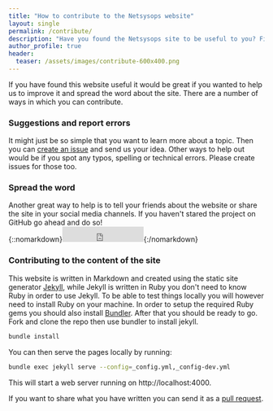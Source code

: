 ```yaml
---
title: "How to contribute to the Netsysops website"
layout: single
permalink: /contribute/
description: "Have you found the Netsysops site to be useful to you? Find out how you can help and make it even better!"
author_profile: true
header:
  teaser: /assets/images/contribute-600x400.png
---
```

If you have found this website useful it would be great if you wanted to help us to improve it and spread the word about the site. There are a number of ways in which you can contribute.

### Suggestions and report errors

It might just be so simple that you want to learn more about a topic. Then you can [create an issue](https://github.com/netsysops/netsysops.github.io/issues) and send us your idea. Other ways to help out would be if you spot any typos, spelling or technical errors. Please create issues for those too.

### Spread the word

Another great way to help is to tell your friends about the website or share the site in your social media channels. If you haven't stared the project on GitHub go ahead and do so!<br />
{::nomarkdown}<iframe style="display: inline-block;" src="https://ghbtns.com/github-btn.html?user=netsysops&repo=netsysops.github.io&type=star&count=true&size=large" frameborder="0" scrolling="0" width="160px" height="30px"></iframe>{:/nomarkdown}

### Contributing to the content of the site

This website is written in Markdown and created using the static site generator [Jekyll](https://jekyllrb.com/), while Jekyll is written in Ruby you don't need to know Ruby in order to use Jekyll. To be able to test things locally you will however need to install Ruby on your machine. In order to setup the required Ruby gems you should also install [Bundler](http://bundler.io/). After that you should be ready to go. Fork and clone the repo then use bundler to install jekyll.

``` bash
bundle install
```

You can then serve the pages locally by running:

``` bash
bundle exec jekyll serve --config=_config.yml,_config-dev.yml
```

This will start a web server running on http://localhost:4000.

If you want to share what you have written you can send it as a [pull request](https://github.com/netsysops/netsysops.github.io/pulls).
